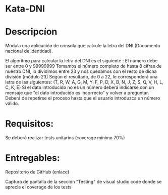 # Kata-DNI
# Descripcíon
Modula una aplicación de consola que calcule la letra del DNI (Documento nacional de identidad).

El algoritmo para calcular la letra del DNI es el siguiente :
El número debe ser entre 0 y 99999999
Tomamos el número completo de hasta 8 cifras de nuestro DNI, lo dividimos entre 23 y nos quedamos con el resto de dicha división (módulo 23)
Según el resultado, de 0 a 22, le corresponderá una letra de las siguientes:  (T, R, W, A, G, M, Y, F, P, D, X, B, N, J, Z, S, Q, V, H, L, C, K, E)
Si el dato introducido no es un número deberá indicarse con un mensaje que "el dato introducido es incorrecto" y volver a preguntar.
Deberá de repetirse el proceso hasta que el usuario introduzca un número válido.
# Requisitos:
Se deberá realizar tests unitarios (coverage mínimo 70%)
# Entregables:
Repositorio de GitHub (enlace)

Captura de pantalla de la sección "Testing" de visual studio code donde se aprecia el coverage de los tests
